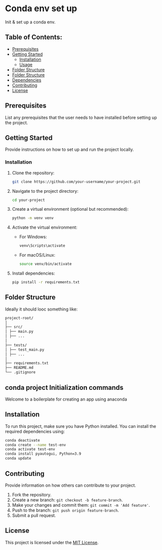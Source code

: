 # Conda env set up
Init & set up a conda env.

## Table of Contents:

- [Prerequisites](#prerequisites)
- [Getting Started](#getting-started)
  - [Installation](#installation)
  - [Usage](#usage)
- [Folder Structure](#folder-structure)
- [Folder Structure](#folder-structure)
- [Dependencies](#dependencies)
- [Contributing](#contributing)
- [License](#license)

## Prerequisites

List any prerequisites that the user needs to have installed before setting up the project.

## Getting Started

Provide instructions on how to set up and run the project locally.

### Installation

1. Clone the repository:

    ```bash
    git clone https://github.com/your-username/your-project.git
    ```
2. Navigate to the project directory:

    ```bash
    cd your-project
    ```
3. Create a virtual environment (optional but recommended):

    ```bash
    python -m venv venv
    ```
4. Activate the virtual environment:

    - For Windows:

        ```bash
        venv\Scripts\activate
        ```

    - For macOS/Linux:

        ```bash
        source venv/bin/activate
        ```
5. Install dependencies:

    ```bash
    pip install -r requirements.txt
    ```



## Folder Structure

Ideally it should looc something like:
```bash
project-root/
│
├── src/
│ ├── main.py
│ ├── ...
│
├── tests/
│ ├── test_main.py
│ ├── ...
│
├── requirements.txt
├── README.md
└── .gitignore
```
## conda project Initialization commands

Welcome to a boilerplate for creating an app using anaconda

## Installation

To run this project, make sure you have Python installed. You can install the required dependencies using:

```bash
conda deactivate
conda create --name test-env
conda activate test-env
conda install pyautogui, Python=3.9
conda update
```

## Contributing

Provide information on how others can contribute to your project.

1. Fork the repository.
2. Create a new branch: `git checkout -b feature-branch`.
3. Make your changes and commit them: `git commit -m 'Add feature'`.
4. Push to the branch: `git push origin feature-branch`.
5. Submit a pull request.

## License

This project is licensed under the [MIT License](LICENSE).
